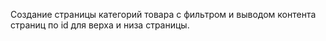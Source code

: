 Создание страницы категорий товара с фильтром и выводом контента страниц по id для верха и низа страницы.